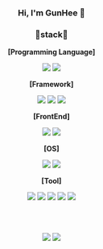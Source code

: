 <div align="center">
  
### Hi, I'm GunHee 👋
### 🚀stack🚀

**[Programming Language]**
<!--Python-->
<span>
  <img src="https://img.shields.io/badge/Python-3776AB?style=for-the-badge&logo=Python&logoColor=white">
</span>
<!--C-->
<span>
  <img src="https://img.shields.io/badge/C-A8B9CC?style=for-the-badge&logo=c&logoColor=black"/>
</span>

**[Framework]**
<!--OpenCV-->
<span>
  <img src="https://img.shields.io/badge/OpenCV-5C3EE8?style=for-the-badge&logo=OpenCV&logoColor=white">
</span>
<!--Qt-->
<span>
  <img src="https://img.shields.io/badge/Qt-41CD52?style=for-the-badge&logo=Qt&logoColor=white">
</span>
<!--ROS-->
<span>
  <img src="https://img.shields.io/badge/ROS-22314E?style=for-the-badge&logo=ROS&logoColor=white">
</span>


**[FrontEnd]**
<!--html-->
<span>
  <img src="https://img.shields.io/badge/HTML-E34F26?style=for-the-badge&logo=HTML&logoColor=white"/>
</span>
<!--CSS-->
<span>
  <img src="https://img.shields.io/badge/CSS-1572B6?style=for-the-badge&logo=CSS&logoColor=white"/>
</span>


**[OS]**
<!--Linux-->
<span>
  <img src="https://img.shields.io/badge/Linux-FCC624?style=for-the-badge&logo=Linux&logoColor=black"/>
</span>
<span>
  <img src="https://img.shields.io/badge/Windows-0078D6?style=for-the-badge&logo=Windows&logoColor=black"/>
</span>


**[Tool]**
<!--VS-->
<span>
  <img src="https://img.shields.io/badge/Visual Studio-5C2D91?style=for-the-badge&logo=Visual Studio&logoColor=white"/>
</span>
<!--VS Code-->
<span>
  <img src="https://img.shields.io/badge/Visual Studio Code-007ACC?style=for-the-badge&logo=Visual Studio Code&logoColor=white"/>
</span>
<!--Atom-->
<span>
  <img src="https://img.shields.io/badge/Atom-66595C?style=for-the-badge&logo=Atom&logoColor=white"/>
</span>


<!--GitHub-->
<span>
  <img src="https://img.shields.io/badge/GitHub-181717?style=for-the-badge&logo=GitHub&logoColor=white"/>
</span>
<!--Git-->
<span>
  <img src="https://img.shields.io/badge/Git-F05032?style=for-the-badge&logo=Git&logoColor=white"/>
</span>

<br><br>

<!--RPI-->
<span>
  <img src="https://img.shields.io/badge/Raspberry Pi-A22846?style=for-the-badge&logo=Raspberry Pi&logoColor=white"/>
</span>

<!--Arduino-->
<span>
  <img src="https://img.shields.io/badge/Arduino-00979D?style=for-the-badge&logo=Arduino&logoColor=black"/>  
</span>  
</div>
